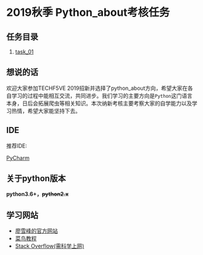 # 2019秋季 Python_about考核任务

## 任务目录

1. [task_01](./task_01/README.md)

## 想说的话

欢迎大家参加TECHF5VE 2019招新并选择了python_about方向，希望大家在各自学习的过程中能相互交流，共同进步。我们学习的主要方向是`Python`这门语言本身，日后会拓展爬虫等相关知识。本次纳新考核主要考察大家的自学能力以及学习热情，希望大家能坚持下去。

## IDE

推荐IDE: 

[PyCharm](https://www.jetbrains.com/pycharm/)

## 关于python版本

**python3.6+，~~python2.x~~**

## 学习网站

+ [廖雪峰的官方网站](https://www.liaoxuefeng.com/wiki/1016959663602400)
+ [菜鸟教程](https://www.runoob.com/python/python-tutorial.html)
+ [Stack Overflow(需科学上网)](https://stackoverflow.com/v)